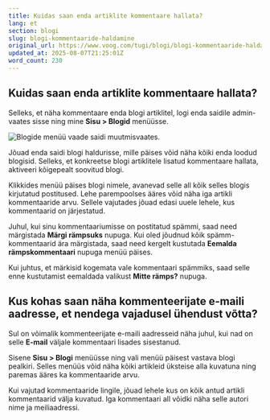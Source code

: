 ```yaml
---
title: Kuidas saan enda artiklite kommentaare hallata?
lang: et
section: blogi
slug: blogi-kommentaaride-haldamine
original_url: https://www.voog.com/tugi/blogi/blogi-kommentaaride-haldamine
updated_at: 2025-08-07T21:25:01Z
word_count: 230
---
```

## Kuidas saan enda artiklite kommentaare hallata?

Selleks, et näha kommentaare enda blogi artiklitel, logi enda saidile admin-vaates sisse ning mine **Sisu > Blogid** menüüsse.

![Blogide menüü vaade saidi muutmisvaates.](https://media.voog.com/0000/0036/2183/photos/Kuidas_hallata_blogi_kommentaare_block.webp "Blogide menüü vaade saidi muutmisvaates.")

Jõuad enda saidi blogi haldurisse, mille päises võid näha kõiki enda loodud blogisid. Selleks, et konkreetse blogi artiklitele lisatud kommentaare hallata, aktiveeri kõigepealt soovitud blogi.

Klikkides menüü päises blogi nimele, avanevad selle all kõik selles blogis kirjutatud postitused. Lehe parempoolses ääres võid näha iga artikli kommentaaride arvu. Sellele vajutades jõuad edasi uuele lehele, kus kommentaarid on järjestatud.

Juhul, kui sinu kommentaariumisse on postitatud spämmi, saad need märgistada **Märgi rämpsuks** nupuga. Kui oled jõudnud kõik spämm-kommentaarid ära märgistada, saad need kergelt kustutada **Eemalda rämpskommentaari** nupuga menüü päises.

Kui juhtus, et märkisid kogemata vale kommentaari spämmiks, saad selle enne kustutamist eemaldada valikust **Mitte rämps?** nupuga.

## Kus kohas saan näha kommenteerijate e-maili aadresse, et nendega vajadusel ühendust võtta?

Sul on võimalik kommenteerijate e-maili aadresseid näha juhul, kui nad on selle **E-mail** väljale kommentaari lisades sisestanud.

Sisene **Sisu > Blogi** menüüsse ning vali menüü päisest vastava blogi pealkiri. Selles menüüs võid näha kõiki artikleid üksteise alla kuvatuna ning paremas ääres ka kommentaaride arvu.

Kui vajutad kommentaaride lingile, jõuad lehele kus on kõik antud artikli kommentaarid välja kuvatud. Iga kommentaari all võidki näha selle autori nime ja meiliaadressi.
